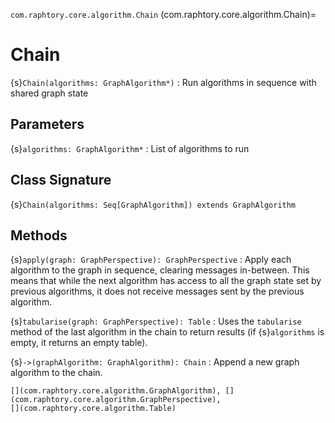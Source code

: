 `com.raphtory.core.algorithm.Chain`
(com.raphtory.core.algorithm.Chain)=
# Chain

{s}`Chain(algorithms: GraphAlgorithm*)`
 : Run algorithms in sequence with shared graph state

## Parameters

 {s}`algorithms: GraphAlgorithm*`
   : List of algorithms to run

## Class Signature

 {s}`Chain(algorithms: Seq[GraphAlgorithm]) extends GraphAlgorithm`

## Methods

 {s}`apply(graph: GraphPerspective): GraphPerspective`
   : Apply each algorithm to the graph in sequence, clearing messages in-between.
     This means that while the next algorithm has access to all the graph state set by previous algorithms,
     it does not receive messages sent by the previous algorithm.

 {s}`tabularise(graph: GraphPerspective): Table`
   : Uses the `tabularise` method of the last algorithm in the chain to return results (if {s}`algorithms`
      is empty, it returns an empty table).

 {s}`->(graphAlgorithm: GraphAlgorithm): Chain`
   : Append a new graph algorithm to the chain.

 ```{seealso}
 [](com.raphtory.core.algorithm.GraphAlgorithm), [](com.raphtory.core.algorithm.GraphPerspective),
 [](com.raphtory.core.algorithm.Table)
 ```